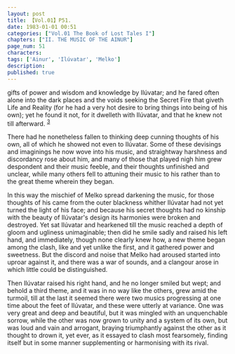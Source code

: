 ```yaml
---
layout: post
title: 【Vol.01】P51.
date: 1983-01-01 00:51
categories: ["Vol.01 The Book of Lost Tales I"]
chapters: ["II. THE MUSIC OF THE AINUR"]
page_num: 51
characters: 
tags: ['Ainur', 'Ilúvatar', 'Melko']
description: 
published: true
---
```


<p style="text-indent: 0;">
gifts of power and wisdom and knowledge by Ilúvatar; and he fared often alone into the dark places and the voids seeking the Secret Fire that giveth Life and Reality (for he had a very hot desire to bring things into being of his own); yet he found it not, for it dwelleth with Ilúvatar, and that he knew not till afterward. <SUP><a href="{{site.baseurl}}/vol01-p58">3</a></SUP>
</p>

There had he nonetheless fallen to thinking deep cunning thoughts of his own, all of which he showed not even to Ilúvatar. Some of these devisings and imaginings he now wove into his music, and straightway harshness and discordancy rose about him, and many of those that played nigh him grew despondent and their music feeble, and their thoughts unfinished and unclear, while many others fell to attuning their music to his rather than to the great theme wherein they began.

In this way the mischief of Melko spread darkening the music, for those thoughts of his came from the outer blackness whither Ilúvatar had not yet turned the light of his face; and because his secret thoughts had no kinship with the beauty of Ilúvatar's design its harmonies were broken and destroyed. Yet sat Ilúvatar and hearkened till the music reached a depth of gloom and ugliness unimaginable; then did he smile sadly and raised his left hand, and immediately, though none clearly knew how, a new theme began among the clash, like and yet unlike the first, and it gathered power and sweetness. But the discord and noise that Melko had aroused started into uproar against it, and there was a war of sounds, and a clangour arose in which little could be distinguished.

Then Ilúvatar raised his right hand, and he no longer smiled but wept; and behold a third theme, and it was in no way like the others, grew amid the turmoil, till at the last it seemed there were two musics progressing at one time about the feet of Ilúvatar, and these were utterly at variance. One was very great and deep and beautiful, but it was mingled with an unquenchable sorrow, while the other was now grown to unity and a system of its own, but was loud and vain and arrogant, braying triumphantly against the other as it thought to drown it, yet ever, as it essayed to clash most fearsomely, finding itself but in some manner supplementing or harmonising with its rival.

